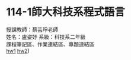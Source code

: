 # 114-1師大科技系程式語言
授課教師：蔡芸琤老師  
姓名：盧姿妤 系級：科技系二年級   
課程筆記區、作業連結區、專題連結區   
[hw1](https://github.com/sophielu05/114-1-/blob/main/HW1_%E6%97%A5%E5%B8%B8%E6%94%AF%E5%87%BA%E9%80%9F%E7%AE%97%E5%8F%8A%E5%88%86%E6%94%A4_gradio.ipynb)
[hw2](https://github.com/sophielu05/114-1-/blob/main/HW2_%E6%88%90%E7%B8%BE%E4%B8%80%E6%9C%AC%E9%80%9A.ipynb))
